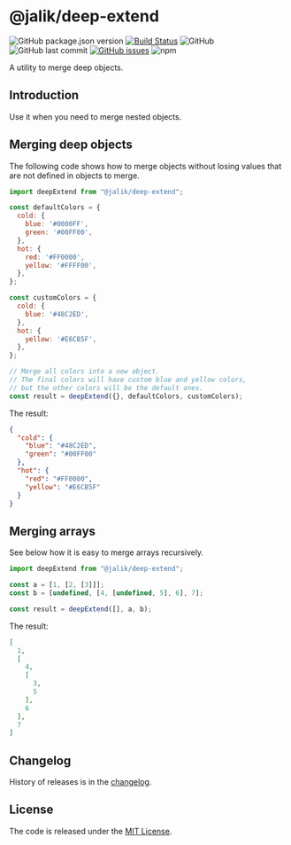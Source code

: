 # @jalik/deep-extend

![GitHub package.json version](https://img.shields.io/github/package-json/v/jalik/js-deep-extend.svg)
[![Build Status](https://travis-ci.com/jalik/js-deep-extend.svg?branch=master)](https://travis-ci.com/jalik/js-deep-extend)
![GitHub](https://img.shields.io/github/license/jalik/js-deep-extend.svg)
![GitHub last commit](https://img.shields.io/github/last-commit/jalik/js-deep-extend.svg)
[![GitHub issues](https://img.shields.io/github/issues/jalik/js-deep-extend.svg)](https://github.com/jalik/js-deep-extend/issues)
![npm](https://img.shields.io/npm/dt/@jalik/deep-extend.svg)

A utility to merge deep objects.

## Introduction

Use it when you need to merge nested objects.

## Merging deep objects

The following code shows how to merge objects without losing values that are not defined in objects
to merge.

```js
import deepExtend from "@jalik/deep-extend";

const defaultColors = {
  cold: {
    blue: '#0000FF',
    green: '#00FF00',
  },
  hot: {
    red: '#FF0000',
    yellow: '#FFFF00',
  },
};

const customColors = {
  cold: {
    blue: '#48C2ED',
  },
  hot: {
    yellow: '#E6CB5F',
  },
};

// Merge all colors into a new object.
// The final colors will have custom blue and yellow colors,
// but the other colors will be the default ones.
const result = deepExtend({}, defaultColors, customColors);
```

The result:

```json
{
  "cold": {
    "blue": "#48C2ED",
    "green": "#00FF00"
  },
  "hot": {
    "red": "#FF0000",
    "yellow": "#E6CB5F"
  }
}
```

## Merging arrays

See below how it is easy to merge arrays recursively.

```js
import deepExtend from "@jalik/deep-extend";

const a = [1, [2, [3]]];
const b = [undefined, [4, [undefined, 5], 6], 7];

const result = deepExtend([], a, b);
```

The result:

```json
[
  1,
  [
    4,
    [
      3,
      5
    ],
    6
  ],
  7
]
```

## Changelog

History of releases is in the [changelog](./CHANGELOG.md).

## License

The code is released under the [MIT License](http://www.opensource.org/licenses/MIT).
